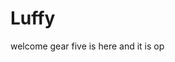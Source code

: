 # Luffy
welcome
gear five is here and it is op 
 
 
 
  
    
             
           
                 
                     
             
                
    
   
 
